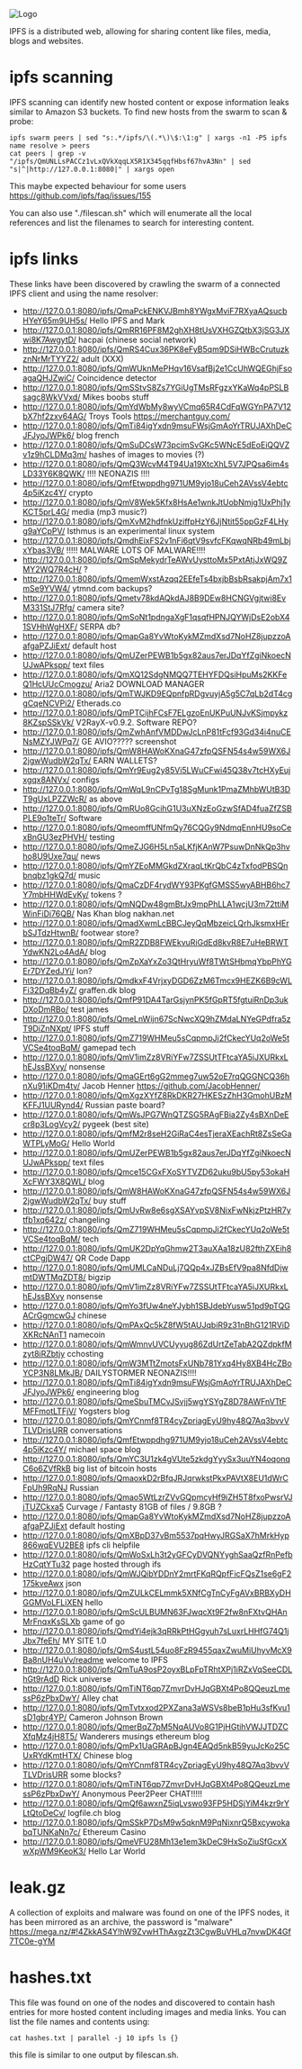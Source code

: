 ![Logo](/images/ipfs.png)

IPFS is a distributed web, allowing for sharing content like files, media, blogs and websites.

# ipfs scanning
IPFS scanning can identify new hosted content or expose information leaks similar to Amazon S3 buckets.
To find new hosts from the swarm to scan & probe:

```
ipfs swarm peers | sed "s:.*/ipfs/\(.*\)\$:\1:g" | xargs -n1 -P5 ipfs name resolve > peers
cat peers | grep -v "/ipfs/QmUNLLsPACCz1vLxQVkXqqLX5R1X345qqfHbsf67hvA3Nn" | sed "s|^|http://127.0.0.1:8080|" | xargs open
```

This maybe expected behaviour for some users https://github.com/ipfs/faq/issues/155

You can also use "./filescan.sh" which will enumerate all the local references and list the filenames to search
for interesting content.

# ipfs links
These links have been discovered by crawling the swarm of a connected IPFS client and using the name resolver:

* http://127.0.0.1:8080/ipfs/QmaPckENKVJBmh8YWgxMviF7RXyaAQsucbHYeY65m9UH5s/ Hello IPFS and Mark
* http://127.0.0.1:8080/ipfs/QmRR16PF8M2ghXH8tUsVXHGZQtbX3jSG3JXwi8K7AwgytD/ hacpai (chinese social network)
* http://127.0.0.1:8080/ipfs/QmRS4Cux36PK8eFyB5qm9DSiHWBcCrutuzkznNrMrTYYZ2/ adult (XXX)
* http://127.0.0.1:8080/ipfs/QmWUknMePHqv16VsafBj2e1CcUhWQEGhjFsoagaQHJZwiC/ Coincidence detector
* http://127.0.0.1:8080/ipfs/QmSStvS8Zs7YGiUgTMsRFgzxYKaWq4pPSLBsagc8WkVVxd/ Mikes boobs stuff
* http://127.0.0.1:8080/ipfs/QmYdWbMy8wyVCmq65R4CdFqWGYnPA7V12bX7hf2zxv64AG/ Troys Tools  https://merchantguy.com/
* http://127.0.0.1:8080/ipfs/QmTi84igYxdn9msuFWsjGmAoYrTRUJAXhDeCJFJyoJWPk6/ blog french
* http://127.0.0.1:8080/ipfs/QmSuDCsW73pcimSvGKc5WNcE5dEoEiQQVZv1z9hCLDMq3m/ hashes of images to movies (?)
* http://127.0.0.1:8080/ipfs/QmQ3WcvM4T94Ua19XtcXhL5V7JPQsa6im4sLD33Y6K8QWK/ !!!! NEONAZIS !!!!
* http://127.0.0.1:8080/ipfs/QmfEtwppdhg971UM9yjo18uCeh2AVssV4ebtc4p5iKzc4Y/ crypto
* http://127.0.0.1:8080/ipfs/QmV8Wek5Kfx8HsAe1wnkJtUobNmjg1UxPhj1yKCT5prL4G/ media (mp3 music?)
* http://127.0.0.1:8080/ipfs/QmXvM2hdfnkUziffpHzY6JjNtit55ppGzF4LHyg9aYCpPV/ Isthmus is an experimental linux system
* http://127.0.0.1:8080/ipfs/QmdhEixFS2v1nFi6qtV9svfcFKqwqNRb49mLbjxYbas3VB/ !!!!! MALWARE LOTS OF MALWARE!!!!
* http://127.0.0.1:8080/ipfs/QmSpMekydrTeAWvUysttoMx5PxtAtjJxWQ9ZMY2WQ7R4cH/ ?
* http://127.0.0.1:8080/ipfs/QmemWxstAzqq2EEfeTs4bxjbBsbRsakpjAm7x1mSe9YVW4/ ytmnd.com backups?
* http://127.0.0.1:8080/ipfs/Qmetv78kdAQkdAJ8B9DEw8HCNGVgjtwi8EvM331StJ7Rfg/ camera site?
* http://127.0.0.1:8080/ipfs/QmSoNt1pdngaXgF1qsqfHPNJQYWjDsE2obX41SVHhWgHXF/ SERPA db?
* http://127.0.0.1:8080/ipfs/QmapGa8YvWtoKykMZmdXsd7NoHZ8jupzzoAafgaPZJiExt/ default host
* http://127.0.0.1:8080/ipfs/QmUZerPEWB1b5gx82aus7erJDqYfZgiNkoecNUJwAPkspp/ text files
* http://127.0.0.1:8080/ipfs/QmXQ12SdgNMQQ7TEHYFDQsiHpuMs2KKFeQ1HcUUcCmogzu/ Aria2 DOWNLOAD MANAGER
* http://127.0.0.1:8080/ipfs/QmTWJKD9EQpnfpRDgvuyjA5g5C7qLb2dT4cggCqeNCVPi2/ Etherads.co
* http://127.0.0.1:8080/ipfs/QmPTCijhFCsF7ELgzoEnUKPuUNJvKSjmpykz8KZspSSkVk/ V2RayX-v0.9.2. Software REPO?
* http://127.0.0.1:8080/ipfs/QmZwhAnfVMDDwJcLnP81tFcf93Gd34i4nuCENsMZYJWPq7/ GE AVIO????? screenshot
* http://127.0.0.1:8080/ipfs/QmW8HAWoKXnaG47zfpQSFN54s4w59WX6J2jgwWudbW2qTx/ EARN WALLETS?
* http://127.0.0.1:8080/ipfs/QmYr9Eug2y85Vi5LWuCFwi45Q38v7tcHXyEujxgqx8ANVx/ configs
* http://127.0.0.1:8080/ipfs/QmWqL9nCPvTg18SgMunk1PmaZMhbWUtB3DT9gUxLPZZWcR/ as above
* http://127.0.0.1:8080/ipfs/QmRUo8GcihG1U3uXNzEoGzwSfAD4fuaZfZSBPLE9o1teTr/ Software
* http://127.0.0.1:8080/ipfs/QmeomffUNfmQy76CQGy9NdmqEnnHU9soCexBnGU3ezPHVH/ testing
* http://127.0.0.1:8080/ipfs/QmeZJG6H5Ln5aLKfjKAnW7PsuwDnNkQp3hvho8U9Uxe7qu/ news
* http://127.0.0.1:8080/ipfs/QmYZEoMMGkdZXraqLtKrQbC4zTxfodPBSQnbnqbz1gkQ7d/ music
* http://127.0.0.1:8080/ipfs/QmaCzDF4rydWY93PKgfGMSS5wyABHB6hc7Y7mbHHWdEvKy/ tokens ?
* http://127.0.0.1:8080/ipfs/QmNQDw48gmBtJx9mpPhLLA1wcjU3m72ttiMWinFiDi76QB/ Nas Khan blog nakhan.net
* http://127.0.0.1:8080/ipfs/QmadXwmLcBBCJeyQqMbzeicLQrhJksmxHErbSJTdzHtwnB/ footwear store?
* http://127.0.0.1:8080/ipfs/QmR2ZDB8FWEkvuRiGdEd8kvR8E7uHeBRWTYdwKN2Lo4AdA/ blog
* http://127.0.0.1:8080/ipfs/QmZpXaYxZo3QtHryuWf8TWtSHbmqYbpPhYGEr7DYZedJYi/ Ion?
* http://127.0.0.1:8080/ipfs/QmdkxF4VrjxyDGD6ZzM6Tmcx9HEZK6B9cWLFi32DqBb4yZ/ graffen.dk blog
* http://127.0.0.1:8080/ipfs/QmfP91DA4TarGsjynPK5fGpRT5fgtuiRnDp3ukDXoDmRBo/ test james
* http://127.0.0.1:8080/ipfs/QmeLnWijn67ScNwcXQ9hZMdaLNYeGPdfra5zT9DiZnNXpt/ IPFS stuff
* http://127.0.0.1:8080/ipfs/QmZ719WHMeu5sCqpmpJi2fCkecYUq2oWe5tVCSe4toqBqM/ gamepad tech
* http://127.0.0.1:8080/ipfs/QmV1imZz8VRiYFw7ZSSUtTFtcaYA5iJXURkxLhEJssBXvy/ nonsense
* http://127.0.0.1:8080/ipfs/QmaGErt6gG2mmeg7uw52oE7rqQGGNCQ36hnXu91iKDm4tv/ Jacob Henner https://github.com/JacobHenner/
* http://127.0.0.1:8080/ipfs/QmXgzXYfZ8RkDKR27HKESzZhH3GmohUBzMKFFJ1UURynd4/ Russian paste board?
* http://127.0.0.1:8080/ipfs/QmWsJPG7WnQTZSG5RAgFBia2Zy4sBXnDeEcr8p3LogVcy2/ pygeek (best site)
* http://127.0.0.1:8080/ipfs/QmfM2r8seH2GiRaC4esTjeraXEachRt8ZsSeGaWTPLyMoG/ Hello World
* http://127.0.0.1:8080/ipfs/QmUZerPEWB1b5gx82aus7erJDqYfZgiNkoecNUJwAPkspp/ text files
* http://127.0.0.1:8080/ipfs/Qmce15CGxFXoSYTVZD62uku9bU5py53okaHXcFWY3X8QWL/ blog
* http://127.0.0.1:8080/ipfs/QmW8HAWoKXnaG47zfpQSFN54s4w59WX6J2jgwWudbW2qTx/ buy stuff
* http://127.0.0.1:8080/ipfs/QmUvRw8e6sgXSAYvpSV8NixFwNkjzPtzHR7ytfb1xq642z/ changeling
* http://127.0.0.1:8080/ipfs/QmZ719WHMeu5sCqpmpJi2fCkecYUq2oWe5tVCSe4toqBqM/ tech
* http://127.0.0.1:8080/ipfs/QmUK2DpYqGhmw2T3auXAa18zU82fthZXEih8ctCPgjDW47/ QR Code Dapp
* http://127.0.0.1:8080/ipfs/QmUMLCaNDuLj7QQp4xJZBsEfV9pa8NfdDjwmtDWTMqZDT8/ bigzip
* http://127.0.0.1:8080/ipfs/QmV1imZz8VRiYFw7ZSSUtTFtcaYA5iJXURkxLhEJssBXvy nonsense
* http://127.0.0.1:8080/ipfs/QmYo3fUw4neYJybh1SBJdebYusw51pd9pTQGACrGgmcwGJ chinese
* http://127.0.0.1:8080/ipfs/QmPAxQc5kZ8fW5tAUJqbiR9z31nBhG121RViDXKRcNAnT1 namecoin
* http://127.0.0.1:8080/ipfs/QmWmnvUVCUyyug86ZdUrtZeTabA2QZdpkfMzyt8iRZbtjy cchosting
* http://127.0.0.1:8080/ipfs/QmW3MTtZmotsFxUNb781Yxq4Hy8XB4HcZBoYCP3N8LMkJB/ DAILYSTORMER NEONAZIS!!!!
* http://127.0.0.1:8080/ipfs/QmTi84igYxdn9msuFWsjGmAoYrTRUJAXhDeCJFJyoJWPk6/ engineering blog
* http://127.0.0.1:8080/ipfs/QmeSbuTMCvJSvjj5wgYSYgZ8D78AWFnVTtFMFFmotLTFjV/ Yogsters blog
* http://127.0.0.1:8080/ipfs/QmYCnmf8TR4cyZpriagEyU9hy48Q7Aq3bvvVTLVDrisURR conversations
* http://127.0.0.1:8080/ipfs/QmfEtwppdhg971UM9yjo18uCeh2AVssV4ebtc4p5iKzc4Y/ michael space blog
* http://127.0.0.1:8080/ipfs/QmYC3U1zk4gVUte5zkdgYyySx3uuYN4oqonqC6o6ZVfRkB big list of bitcoin hosts
* http://127.0.0.1:8080/ipfs/QmaoxkD2rBfqJRJqrwkstPkxPAVtX8EU1dWrCFpUh9RqNJ Russian
* http://127.0.0.1:8080/ipfs/Qmao5WtLzrZVvGQpmcyHf9iZH5T8fxoPwsrVJjTUZCkxa5 Curvage / Fantasty 81GB of files / 9.8GB ?
* http://127.0.0.1:8080/ipfs/QmapGa8YvWtoKykMZmdXsd7NoHZ8jupzzoAafgaPZJiExt default hosting
* http://127.0.0.1:8080/ipfs/QmXBpD37vBm5537pqHwyJRGSaX7hMrkHyp866wqEVU2BE8 ipfs cli helpfile
* http://127.0.0.1:8080/ipfs/QmWoSxLh3t2yGFCyDVQNYyghSaaQzfRnPefbHzCqtYTu32 page hosted through ifs
* http://127.0.0.1:8080/ipfs/QmWJQibYDDnY2mrtFKqRQpfFicFQsZ1se6gF2175kveAwx json
* http://127.0.0.1:8080/ipfs/QmZULkCELmmk5XNfCgTnCyFgAVxBRBXyDHGGMVoLFLiXEN hello
* http://127.0.0.1:8080/ipfs/QmScULBUMN63FJwqcXt9F2fw8nFXtvQHAnMrFnqxKsSLXb game of go
* http://127.0.0.1:8080/ipfs/QmdYi4ejk3qRRkPtHGgyuh7sLuxrLHHfG74Q1jJbx7feEh/ MY SITE 1.0
* http://127.0.0.1:8080/ipfs/QmS4ustL54uo8FzR9455qaxZwuMiUhyvMcX9Ba8nUH4uVv/readme welcome to IPFS
* http://127.0.0.1:8080/ipfs/QmTuA9osP2oyxBLpFpTRhtXPj1iRZxVqSeeCDLhGt9rAdD Rick universe
* http://127.0.0.1:8080/ipfs/QmTiNT6qp7ZmvrDvHJqGBXt4Po8QQeuzLmessP6zPbxDwY/ Alley chat
* http://127.0.0.1:8080/ipfs/QmTvtxxod2PXZana3aWSVs8beB1pHu3sfKvu1sD1gbr4YP/ Cameron Johnson Brown
* http://127.0.0.1:8080/ipfs/QmerBqZ7pM5NqAUVo8G1PjHGtihVWJJTDZCXfqMz4jH8T5/ Wanderers musings ethereum blog
* http://127.0.0.1:8080/ipfs/QmPx1UaGRApBJgn4EAQd5nkB59yuJcKo25CUxRYdKmtHTX/ Chinese blog
* http://127.0.0.1:8080/ipfs/QmYCnmf8TR4cyZpriagEyU9hy48Q7Aq3bvvVTLVDrisURR some blocks?
* http://127.0.0.1:8080/ipfs/QmTiNT6qp7ZmvrDvHJqGBXt4Po8QQeuzLmessP6zPbxDwY/ Anonymous Peer2Peer CHAT!!!!!
* http://127.0.0.1:8080/ipfs/QmQf6awxnZ5iqLvswo93FP5HDSjYiM4kzr9rYLtQtoDeCv/ logfile.ch blog
* http://127.0.0.1:8080/ipfs/QmSSkP7DsM9w5qknM9PqNixnrQ5BxcywokabqTUNKaNn7c/ Ethereum Casino
* http://127.0.0.1:8080/ipfs/QmeVFU28Mh13e1em3kDeC9HxSoZiuSfGcxXwXpWM9KeoK3/ Hello Lar World


# leak.gz
A collection of exploits and malware was found on one of the IPFS nodes, it has been mirrored
as an archive, the password is "malware"
https://mega.nz/#!4ZkkAS4Y!hW9ZvwHThAxgzZt3CgwBuVHLq7nvwDK4Gf7TC0e-gYM

# hashes.txt
This file was found on one of the nodes and discovered to contain hash entries for more hosted
content including images and media links. You can list the file names and contents using:

```
cat hashes.txt | parallel -j 10 ipfs ls {}
```

this file is similar to one output by filescan.sh.
